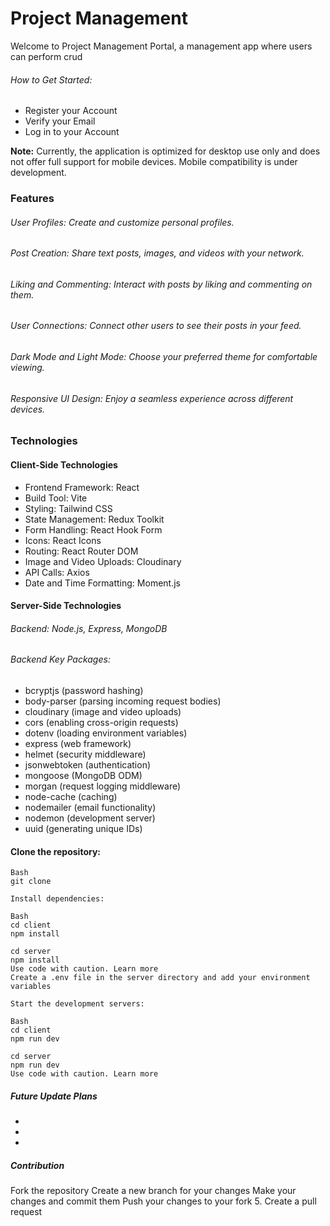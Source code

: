 # Project Management

Welcome to Project Management Portal, a management app where users can perform crud

###### How to Get Started:
- Register your Account
- Verify your Email
- Log in to your Account

<b>Note:</b> Currently, the application is optimized for desktop use only and does not offer full support for mobile devices. Mobile compatibility is under development.



### Features

###### User Profiles: Create and customize personal profiles.

###### Post Creation: Share text posts, images, and videos with your network.

###### Liking and Commenting: Interact with posts by liking and commenting on them.

###### User Connections: Connect other users to see their posts in your feed.

###### Dark Mode and Light Mode: Choose your preferred theme for comfortable viewing.

###### Responsive UI Design: Enjoy a seamless experience across different devices.

### Technologies

#### Client-Side Technologies
- Frontend Framework: React
- Build Tool: Vite
- Styling: Tailwind CSS
- State Management: Redux Toolkit
- Form Handling: React Hook Form
- Icons: React Icons
- Routing: React Router DOM
- Image and Video Uploads: Cloudinary
- API Calls: Axios
- Date and Time Formatting: Moment.js

####  Server-Side Technologies
###### Backend: Node.js, Express, MongoDB
###### Backend Key Packages: 
- bcryptjs (password hashing)
- body-parser (parsing incoming request bodies)
- cloudinary (image and video uploads)
- cors (enabling cross-origin requests)
- dotenv (loading environment variables)
- express (web framework)
- helmet (security middleware)
- jsonwebtoken (authentication)
- mongoose (MongoDB ODM)
- morgan (request logging middleware)
- node-cache (caching)
- nodemailer (email functionality)
- nodemon (development server)
- uuid (generating unique IDs)

#### Clone the repository:
    Bash
    git clone 

    Install dependencies: 

    Bash
    cd client
    npm install

    cd server
    npm install
    Use code with caution. Learn more
    Create a .env file in the server directory and add your environment variables

    Start the development servers:

    Bash
    cd client
    npm run dev

    cd server
    npm run dev
    Use code with caution. Learn more



##### Future Update Plans
- 
- 
- 


##### Contribution
Fork the repository
Create a new branch for your changes
Make your changes and commit them
Push your changes to your fork 5. Create a pull request


